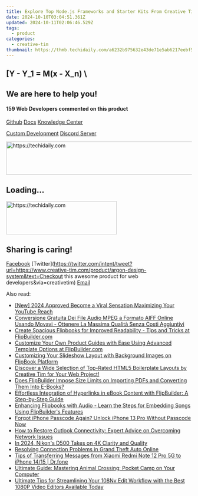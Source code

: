 ```yaml
---
title: Explore Top Node.js Frameworks and Starter Kits From Creative Tim, Available for Immediate Download
date: 2024-10-10T03:04:51.361Z
updated: 2024-10-11T02:06:46.529Z
tags:
  - product
categories:
  - creative-tim
thumbnail: https://thmb.techidaily.com/a6232b975632e43de71e5ab6217eebf552fc531569d56d79c1b10e2acedb4321.png
---
```


## \[Y - Y_1 = M(x - X_n) \

## We are here to help you!

#### 159 Web Developers commented on this product

[Github](https://github.com/creativetimofficial/argon-design-system) [Docs](https://tools.techidaily.com/creative-tim/products/) [Knowledge Center](https://tools.techidaily.com/creative-tim/products/) 

[Custom Development](https://tools.techidaily.com/creative-tim/products/) [Discord Server](https://discord.com/invite/FhCJCaHdQa) 

<!-- affiliate ads begin -->
<a href="https://ephamedtechinc.pxf.io/c/5597632/2137223/26400" target="_top" id="2137223">
  <img src="//a.impactradius-go.com/display-ad/26400-2137223" border="0" alt="https://techidaily.com" width="728" height="90"/>
</a>
<img height="0" width="0" src="https://ephamedtechinc.pxf.io/i/5597632/2137223/26400" style="position:absolute;visibility:hidden;" border="0" />
<!-- affiliate ads end -->

## Loading...

<!-- affiliate ads begin -->
<a href="https://homestyler.sjv.io/c/5597632/1943750/22993" target="_top" id="1943750">
  <img src="//a.impactradius-go.com/display-ad/22993-1943750" border="0" alt="https://techidaily.com" width="300" height="90"/>
</a>
<img height="0" width="0" src="https://homestyler.sjv.io/i/5597632/1943750/22993" style="position:absolute;visibility:hidden;" border="0" />
<!-- affiliate ads end -->

## Sharing is caring!

[Facebook](https://www.facebook.com/sharer/sharer.php?u=https://www.creative-tim.com/product/argon-design-system?src=sdkpreparse) [Twitter](https://twitter.com/intent/tweet?url=https://www.creative-tim.com/product/argon-design-system&text=Checkout this awesome product for web developers&via=creativetim) [Email](https://tools.techidaily.com/creative-tim/products/)

<ins class="adsbygoogle"
     style="display:block"
     data-ad-format="autorelaxed"
     data-ad-client="ca-pub-7571918770474297"
     data-ad-slot="1223367746"></ins>

<ins class="adsbygoogle"
     style="display:block"
     data-ad-client="ca-pub-7571918770474297"
     data-ad-slot="8358498916"
     data-ad-format="auto"
     data-full-width-responsive="true"></ins>

<span class="atpl-alsoreadstyle">Also read:</span>
<div><ul>
<li><a href="https://youtube-docs.techidaily.com/024-approved-become-a-viral-sensation-maximizing-your-youtube-reach/"><u>[New] 2024 Approved Become a Viral Sensation Maximizing Your YouTube Reach</u></a></li>
<li><a href="https://eaxpv-info.techidaily.com/conversione-gratuita-dei-file-audio-mpeg-a-formato-aiff-online-usando-movavi-ottenere-la-massima-qualita-senza-costi-aggiuntivi/"><u>Conversione Gratuita Dei File Audio MPEG a Formato AIFF Online Usando Movavi - Ottenere La Massima Qualità Senza Costi Aggiuntivi</u></a></li>
<li><a href="https://win-guides.techidaily.com/create-spacious-flipbooks-for-improved-readability-tips-and-tricks-at-flipbuildercom/"><u>Create Spacious Flipbooks for Improved Readability - Tips and Tricks at FlipBuilder.com</u></a></li>
<li><a href="https://win-guides.techidaily.com/customize-your-own-product-guides-with-ease-using-advanced-template-options-at-flipbuildercom/"><u>Customize Your Own Product Guides with Ease Using Advanced Template Options at FlipBuilder.com</u></a></li>
<li><a href="https://win-guides.techidaily.com/customizing-your-slideshow-layout-with-background-images-on-flipbook-platform/"><u>Customizing Your Slideshow Layout with Background Images on FlipBook Platform</u></a></li>
<li><a href="https://win-guides.techidaily.com/discover-a-wide-selection-of-top-rated-html5-boilerplate-layouts-by-creative-tim-for-your-web-project/"><u>Discover a Wide Selection of Top-Rated HTML5 Boilerplate Layouts by Creative Tim for Your Web Project!</u></a></li>
<li><a href="https://win-guides.techidaily.com/does-flipbuilder-impose-size-limits-on-importing-pdfs-and-converting-them-into-e-books/"><u>Does FlipBuilder Impose Size Limits on Importing PDFs and Converting Them Into E-Books?</u></a></li>
<li><a href="https://win-guides.techidaily.com/effortless-integration-of-hyperlinks-in-ebook-content-with-flipbuilder-a-step-by-step-guide/"><u>Effortless Integration of Hyperlinks in eBook Content with FlipBuilder: A Step-by-Step Guide</u></a></li>
<li><a href="https://win-guides.techidaily.com/enhancing-flipbooks-with-audio-learn-the-steps-for-embedding-songs-using-flipbuilders-features/"><u>Enhancing Flipbooks with Audio - Learn the Steps for Embedding Songs Using FlipBuilder's Features</u></a></li>
<li><a href="https://ios-unlock.techidaily.com/forgot-iphone-passcode-again-unlock-iphone-13-pro-without-passcode-now-by-drfone-ios/"><u>Forgot iPhone Passcode Again? Unlock iPhone 13 Pro Without Passcode Now</u></a></li>
<li><a href="https://win-blog.techidaily.com/how-to-restore-outlook-connectivity-expert-advice-on-overcoming-network-issues/"><u>How to Restore Outlook Connectivity: Expert Advice on Overcoming Network Issues</u></a></li>
<li><a href="https://extra-support.techidaily.com/in-2024-nikons-d500-takes-on-4k-clarity-and-quality/"><u>In 2024, Nikon's D500 Takes on 4K Clarity and Quality</u></a></li>
<li><a href="https://win-able.techidaily.com/resolving-connection-problems-in-grand-theft-auto-online/"><u>Resolving Connection Problems in Grand Theft Auto Online</u></a></li>
<li><a href="https://android-transfer.techidaily.com/tips-of-transferring-messages-from-xiaomi-redmi-note-12-pro-5g-to-iphone-1415-drfone-by-drfone-transfer-from-android-transfer-from-android/"><u>Tips of Transferring Messages from Xiaomi Redmi Note 12 Pro 5G to iPhone 14/15 | Dr.fone</u></a></li>
<li><a href="https://win-outstanding.techidaily.com/ultimate-guide-mastering-animal-crossing-pocket-camp-on-your-computer/"><u>Ultimate Guide: Mastering Animal Crossing: Pocket Camp on Your Computer</u></a></li>
<li><a href="https://video-content-creator.techidaily.com/ultimate-tips-for-streamlining-your-108nv-edit-workflow-with-the-best-1080p-video-editors-available-today/"><u>Ultimate Tips for Streamlining Your 108Nv Edit Workflow with the Best 1080P Video Editors Available Today</u></a></li>
</ul></div>

